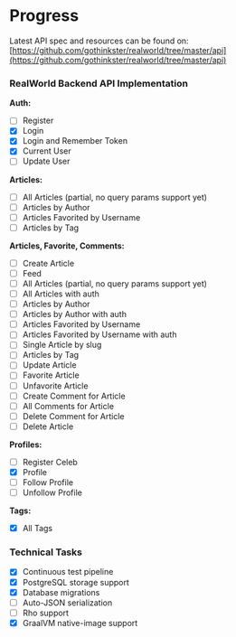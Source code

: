 # Progress

Latest API spec and resources can be found on: [https://github.com/gothinkster/realworld/tree/master/api](https://github.com/gothinkster/realworld/tree/master/api)

### RealWorld Backend API Implementation

**Auth:**
  - [ ] Register
  - [x] Login
  - [x] Login and Remember Token
  - [x] Current User
  - [ ] Update User

**Articles:**
  - [ ] All Articles (partial, no query params support yet)
  - [ ] Articles by Author
  - [ ] Articles Favorited by Username
  - [ ] Articles by Tag

**Articles, Favorite, Comments:**
  - [ ] Create Article
  - [ ] Feed
  - [ ] All Articles (partial, no query params support yet)
  - [ ] All Articles with auth
  - [ ] Articles by Author
  - [ ] Articles by Author with auth
  - [ ] Articles Favorited by Username
  - [ ] Articles Favorited by Username with auth
  - [ ] Single Article by slug
  - [ ] Articles by Tag
  - [ ] Update Article
  - [ ] Favorite Article
  - [ ] Unfavorite Article
  - [ ] Create Comment for Article
  - [ ] All Comments for Article
  - [ ] Delete Comment for Article
  - [ ] Delete Article

**Profiles:**
  - [ ] Register Celeb
  - [x] Profile
  - [ ] Follow Profile
  - [ ] Unfollow Profile

**Tags:**
  - [x] All Tags

### Technical Tasks

  - [x] Continuous test pipeline
  - [x] PostgreSQL storage support
  - [x] Database migrations
  - [ ] Auto-JSON serialization
  - [ ] Rho support
  - [x] GraalVM native-image support
